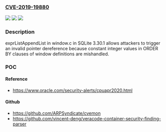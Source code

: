 ### [CVE-2019-19880](https://cve.mitre.org/cgi-bin/cvename.cgi?name=CVE-2019-19880)
![](https://img.shields.io/static/v1?label=Product&message=n%2Fa&color=blue)
![](https://img.shields.io/static/v1?label=Version&message=n%2Fa&color=blue)
![](https://img.shields.io/static/v1?label=Vulnerability&message=n%2Fa&color=brighgreen)

### Description

exprListAppendList in window.c in SQLite 3.30.1 allows attackers to trigger an invalid pointer dereference because constant integer values in ORDER BY clauses of window definitions are mishandled.

### POC

#### Reference
- https://www.oracle.com/security-alerts/cpuapr2020.html

#### Github
- https://github.com/ARPSyndicate/cvemon
- https://github.com/vincent-deng/veracode-container-security-finding-parser

